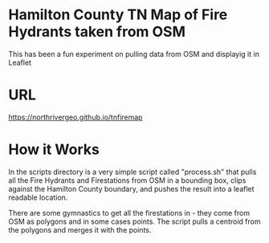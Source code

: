 Hamilton County TN Map of Fire Hydrants taken from OSM 
========

This has been a fun experiment on pulling data from OSM and displayig it in Leaflet

URL
========
https://northrivergeo.github.io/tnfiremap

How it Works
========

In the scripts directory is a very simple script called "process.sh" that pulls all the Fire Hydrants and Firestations from OSM in a bounding box, clips against the Hamilton County boundary, and pushes the result into a leaflet readable location. 

There are some gymnastics to get all the firestations in - they come from OSM as polygons and in some cases points. The script pulls a centroid from the polygons and merges it with the points. 



